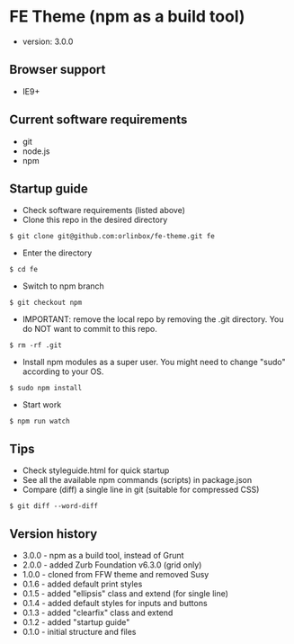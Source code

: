 # FE Theme (npm as a build tool)
* version: 3.0.0

## Browser support

* IE9+

## Current software requirements

* git
* node.js
* npm

## Startup guide

* Check software requirements (listed above)
* Clone this repo in the desired directory

```
$ git clone git@github.com:orlinbox/fe-theme.git fe
```

* Enter the directory

```
$ cd fe
```

* Switch to npm branch

```
$ git checkout npm
```

* IMPORTANT: remove the local repo by removing the .git directory. You do NOT want to commit to this repo.

```
$ rm -rf .git
```

* Install npm modules as a super user. You might need to change "sudo" according to your OS.

```
$ sudo npm install
```

* Start work

```
$ npm run watch
```

## Tips

* Check styleguide.html for quick startup
* See all the available npm commands (scripts) in package.json
* Compare (diff) a single line in git (suitable for compressed CSS)

```
$ git diff --word-diff
```

## Version history

* 3.0.0 - npm as a build tool, instead of Grunt
* 2.0.0 - added Zurb Foundation v6.3.0 (grid only)
* 1.0.0 - cloned from FFW theme and removed Susy
* 0.1.6 - added default print styles
* 0.1.5 - added "ellipsis" class and extend (for single line)
* 0.1.4 - added default styles for inputs and buttons
* 0.1.3 - added "clearfix" class and extend
* 0.1.2 - added "startup guide"
* 0.1.0 - initial structure and files
